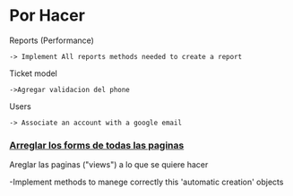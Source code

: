 # Por Hacer


Reports (Performance) 

    -> Implement All reports methods needed to create a report


Ticket model

    ->Agregar validacion del phone

Users

    -> Associate an account with a google email


### <ins>Arreglar los forms de todas las paginas</ins>

Areglar las paginas ("views") a lo que se quiere hacer


-Implement methods to manege correctly this 'automatic creation' objects


